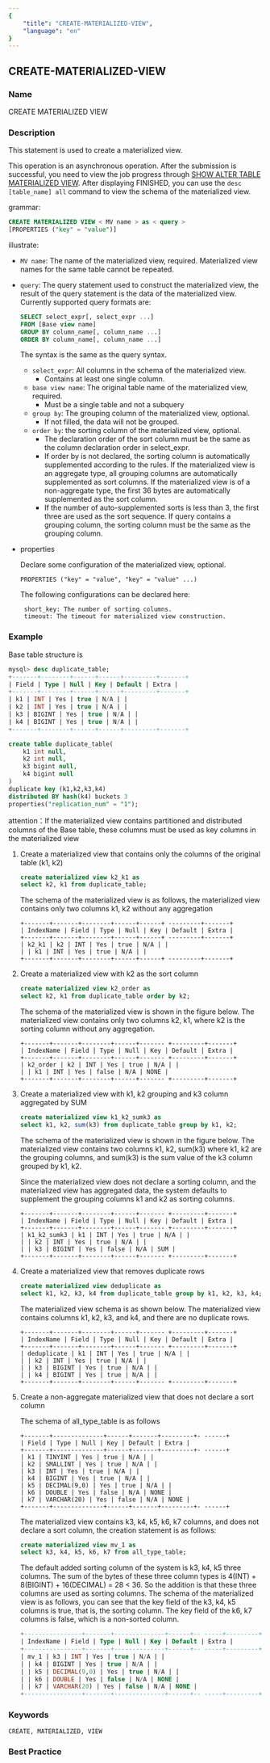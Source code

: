 ```yaml
---
{
    "title": "CREATE-MATERIALIZED-VIEW",
    "language": "en"
}
---
```


<!--
Licensed to the Apache Software Foundation (ASF) under one
or more contributor license agreements.  See the NOTICE file
distributed with this work for additional information
regarding copyright ownership.  The ASF licenses this file
to you under the Apache License, Version 2.0 (the
"License"); you may not use this file except in compliance
with the License.  You may obtain a copy of the License at

  http://www.apache.org/licenses/LICENSE-2.0

Unless required by applicable law or agreed to in writing,
software distributed under the License is distributed on an
"AS IS" BASIS, WITHOUT WARRANTIES OR CONDITIONS OF ANY
KIND, either express or implied.  See the License for the
specific language governing permissions and limitations
under the License.
-->

## CREATE-MATERIALIZED-VIEW

### Name

CREATE MATERIALIZED VIEW

### Description

This statement is used to create a materialized view.

This operation is an asynchronous operation. After the submission is successful, you need to view the job progress through [SHOW ALTER TABLE MATERIALIZED VIEW](). After displaying FINISHED, you can use the `desc [table_name] all` command to view the schema of the materialized view.

grammar:

```sql
CREATE MATERIALIZED VIEW < MV name > as < query >
[PROPERTIES ("key" = "value")]
```

illustrate:

- `MV name`: The name of the materialized view, required. Materialized view names for the same table cannot be repeated.

- `query`: The query statement used to construct the materialized view, the result of the query statement is the data of the materialized view. Currently supported query formats are:

  ```sql
  SELECT select_expr[, select_expr ...]
  FROM [Base view name]
  GROUP BY column_name[, column_name ...]
  ORDER BY column_name[, column_name ...]
  ```

  The syntax is the same as the query syntax.

  - `select_expr`: All columns in the schema of the materialized view.
    - Contains at least one single column.
  - `base view name`: The original table name of the materialized view, required.
    - Must be a single table and not a subquery
  - `group by`: The grouping column of the materialized view, optional.
    - If not filled, the data will not be grouped.
  - `order by`: the sorting column of the materialized view, optional.
    - The declaration order of the sort column must be the same as the column declaration order in select_expr.
    - If order by is not declared, the sorting column is automatically supplemented according to the rules. If the materialized view is an aggregate type, all grouping columns are automatically supplemented as sort columns. If the materialized view is of a non-aggregate type, the first 36 bytes are automatically supplemented as the sort column.
    - If the number of auto-supplemented sorts is less than 3, the first three are used as the sort sequence. If query contains a grouping column, the sorting column must be the same as the grouping column.

- properties

  Declare some configuration of the materialized view, optional.

  ```text
  PROPERTIES ("key" = "value", "key" = "value" ...)
  ```

  The following configurations can be declared here:

  ```text
   short_key: The number of sorting columns.
   timeout: The timeout for materialized view construction.
  ```

### Example

Base table structure is

```sql
mysql> desc duplicate_table;
+-------+--------+------+------+---------+-------+
| Field | Type | Null | Key | Default | Extra |
+-------+--------+------+------+---------+-------+
| k1 | INT | Yes | true | N/A | |
| k2 | INT | Yes | true | N/A | |
| k3 | BIGINT | Yes | true | N/A | |
| k4 | BIGINT | Yes | true | N/A | |
+-------+--------+------+------+---------+-------+
```
```sql
create table duplicate_table(
	k1 int null,
	k2 int null,
	k3 bigint null,
	k4 bigint null
)
duplicate key (k1,k2,k3,k4)
distributed BY hash(k4) buckets 3
properties("replication_num" = "1");
```
attention：If the materialized view contains partitioned and distributed columns of the Base table, these columns must be used as key columns in the materialized view

1. Create a materialized view that contains only the columns of the original table (k1, k2)

   ```sql
   create materialized view k2_k1 as
   select k2, k1 from duplicate_table;
   ```

   The schema of the materialized view is as follows, the materialized view contains only two columns k1, k2 without any aggregation

   ```text
   +-------+-------+--------+------+------+ ---------+-------+
   | IndexName | Field | Type | Null | Key | Default | Extra |
   +-------+-------+--------+------+------+ ---------+-------+
   | k2_k1 | k2 | INT | Yes | true | N/A | |
   | | k1 | INT | Yes | true | N/A | |
   +-------+-------+--------+------+------+ ---------+-------+
   ```

2. Create a materialized view with k2 as the sort column

   ```sql
   create materialized view k2_order as
   select k2, k1 from duplicate_table order by k2;
   ```

   The schema of the materialized view is shown in the figure below. The materialized view contains only two columns k2, k1, where k2 is the sorting column without any aggregation.

   ```text
   +-------+-------+--------+------+------- +---------+-------+
   | IndexName | Field | Type | Null | Key | Default | Extra |
   +-------+-------+--------+------+------- +---------+-------+
   | k2_order | k2 | INT | Yes | true | N/A | |
   | | k1 | INT | Yes | false | N/A | NONE |
   +-------+-------+--------+------+------- +---------+-------+
   ```

3. Create a materialized view with k1, k2 grouping and k3 column aggregated by SUM

   ```sql
   create materialized view k1_k2_sumk3 as
   select k1, k2, sum(k3) from duplicate_table group by k1, k2;
   ```

   The schema of the materialized view is shown in the figure below. The materialized view contains two columns k1, k2, sum(k3) where k1, k2 are the grouping columns, and sum(k3) is the sum value of the k3 column grouped by k1, k2.

   Since the materialized view does not declare a sorting column, and the materialized view has aggregated data, the system defaults to supplement the grouping columns k1 and k2 as sorting columns.

   ```text
   +-------+-------+--------+------+------- +---------+-------+
   | IndexName | Field | Type | Null | Key | Default | Extra |
   +-------+-------+--------+------+------- +---------+-------+
   | k1_k2_sumk3 | k1 | INT | Yes | true | N/A | |
   | | k2 | INT | Yes | true | N/A | |
   | | k3 | BIGINT | Yes | false | N/A | SUM |
   +-------+-------+--------+------+------- +---------+-------+
   ```

4. Create a materialized view that removes duplicate rows

   ```sql
   create materialized view deduplicate as
   select k1, k2, k3, k4 from duplicate_table group by k1, k2, k3, k4;
   ```

   The materialized view schema is as shown below. The materialized view contains columns k1, k2, k3, and k4, and there are no duplicate rows.

   ```text
   +-------+-------+--------+------+------- +---------+-------+
   | IndexName | Field | Type | Null | Key | Default | Extra |
   +-------+-------+--------+------+------- +---------+-------+
   | deduplicate | k1 | INT | Yes | true | N/A | |
   | | k2 | INT | Yes | true | N/A | |
   | | k3 | BIGINT | Yes | true | N/A | |
   | | k4 | BIGINT | Yes | true | N/A | |
   +-------+-------+--------+------+------- +---------+-------+
   ```

5. Create a non-aggregate materialized view that does not declare a sort column

   The schema of all_type_table is as follows

   ```
   +-------+--------------+------+-------+---------+- ------+
   | Field | Type | Null | Key | Default | Extra |
   +-------+--------------+------+-------+---------+- ------+
   | k1 | TINYINT | Yes | true | N/A | |
   | k2 | SMALLINT | Yes | true | N/A | |
   | k3 | INT | Yes | true | N/A | |
   | k4 | BIGINT | Yes | true | N/A | |
   | k5 | DECIMAL(9,0) | Yes | true | N/A | |
   | k6 | DOUBLE | Yes | false | N/A | NONE |
   | k7 | VARCHAR(20) | Yes | false | N/A | NONE |
   +-------+--------------+------+-------+---------+- ------+
   ```

   The materialized view contains k3, k4, k5, k6, k7 columns, and does not declare a sort column, the creation statement is as follows:

   ```sql
   create materialized view mv_1 as
   select k3, k4, k5, k6, k7 from all_type_table;
   ```

   The default added sorting column of the system is k3, k4, k5 three columns. The sum of the bytes of these three column types is 4(INT) + 8(BIGINT) + 16(DECIMAL) = 28 < 36. So the addition is that these three columns are used as sorting columns. The schema of the materialized view is as follows, you can see that the key field of the k3, k4, k5 columns is true, that is, the sorting column. The key field of the k6, k7 columns is false, which is a non-sorted column.

   ```sql
   +----------------+-------+--------------+------+-- -----+---------+-------+
   | IndexName | Field | Type | Null | Key | Default | Extra |
   +----------------+-------+--------------+------+-- -----+---------+-------+
   | mv_1 | k3 | INT | Yes | true | N/A | |
   | | k4 | BIGINT | Yes | true | N/A | |
   | | k5 | DECIMAL(9,0) | Yes | true | N/A | |
   | | k6 | DOUBLE | Yes | false | N/A | NONE |
   | | k7 | VARCHAR(20) | Yes | false | N/A | NONE |
   +----------------+-------+--------------+------+-- -----+---------+-------+
   ```

### Keywords

    CREATE, MATERIALIZED, VIEW

### Best Practice
